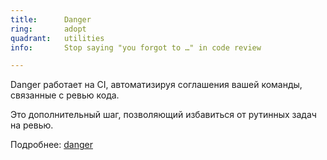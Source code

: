 ```yaml
---
title:      Danger
ring:       adopt
quadrant:   utilities
info:       Stop saying "you forgot to …" in code review

---
```


Danger работает на CI, автоматизируя соглашения вашей команды, связанные с ревью кода.

Это дополнительный шаг, позволяющий избавиться от рутинных задач на ревью.

Подробнее: [danger](https://github.com/danger/danger#for-example)
